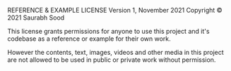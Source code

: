 REFERENCE & EXAMPLE LICENSE
Version 1, November 2021
Copyright © 2021 Saurabh Sood

This license grants permissions for anyone to use this project and it's codebase as a reference or example for their own work.

However the contents, text, images, videos and other media in this project are not allowed to be used in public or private work without permission.